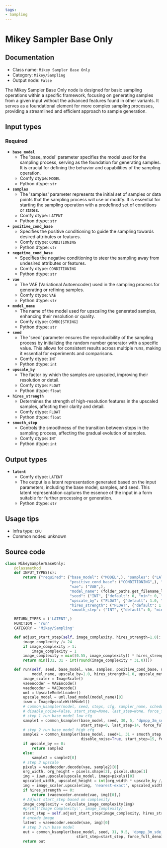 ```yaml
---
tags:
- Sampling
---
```


# Mikey Sampler Base Only
## Documentation
- Class name: `Mikey Sampler Base Only`
- Category: `Mikey/Sampling`
- Output node: `False`

The Mikey Sampler Base Only node is designed for basic sampling operations within a specific framework, focusing on generating samples from a given input without the advanced features found in other variants. It serves as a foundational element for more complex sampling processes, providing a streamlined and efficient approach to sample generation.
## Input types
### Required
- **`base_model`**
    - The 'base_model' parameter specifies the model used for the sampling process, serving as the foundation for generating samples. It is crucial for defining the behavior and capabilities of the sampling operation.
    - Comfy dtype: `MODEL`
    - Python dtype: `str`
- **`samples`**
    - The 'samples' parameter represents the initial set of samples or data points that the sampling process will use or modify. It is essential for starting the sampling operation with a predefined set of conditions or states.
    - Comfy dtype: `LATENT`
    - Python dtype: `str`
- **`positive_cond_base`**
    - Specifies the positive conditioning to guide the sampling towards desired attributes or features.
    - Comfy dtype: `CONDITIONING`
    - Python dtype: `str`
- **`negative_cond_base`**
    - Specifies the negative conditioning to steer the sampling away from undesired attributes or features.
    - Comfy dtype: `CONDITIONING`
    - Python dtype: `str`
- **`vae`**
    - The VAE (Variational Autoencoder) used in the sampling process for generating or refining samples.
    - Comfy dtype: `VAE`
    - Python dtype: `str`
- **`model_name`**
    - The name of the model used for upscaling the generated samples, enhancing their resolution or quality.
    - Comfy dtype: `COMBO[STRING]`
    - Python dtype: `str`
- **`seed`**
    - The 'seed' parameter ensures the reproducibility of the sampling process by initializing the random number generator with a specific value. This allows for consistent results across multiple runs, making it essential for experiments and comparisons.
    - Comfy dtype: `INT`
    - Python dtype: `int`
- **`upscale_by`**
    - The factor by which the samples are upscaled, improving their resolution or detail.
    - Comfy dtype: `FLOAT`
    - Python dtype: `float`
- **`hires_strength`**
    - Determines the strength of high-resolution features in the upscaled samples, affecting their clarity and detail.
    - Comfy dtype: `FLOAT`
    - Python dtype: `float`
- **`smooth_step`**
    - Controls the smoothness of the transition between steps in the sampling process, affecting the gradual evolution of samples.
    - Comfy dtype: `INT`
    - Python dtype: `int`
## Output types
- **`latent`**
    - Comfy dtype: `LATENT`
    - The output is a latent representation generated based on the input parameters, including the base model, samples, and seed. This latent representation captures the essence of the input in a form suitable for further processing or generation.
    - Python dtype: `str`
## Usage tips
- Infra type: `CPU`
- Common nodes: unknown


## Source code
```python
class MikeySamplerBaseOnly:
    @classmethod
    def INPUT_TYPES(s):
        return {"required": {"base_model": ("MODEL",), "samples": ("LATENT",),
                             "positive_cond_base": ("CONDITIONING",), "negative_cond_base": ("CONDITIONING",),
                             "vae": ("VAE",),
                             "model_name": (folder_paths.get_filename_list("upscale_models"), ),
                             "seed": ("INT", {"default": 0, "min": 0, "max": 0xffffffffffffffff}),
                             "upscale_by": ("FLOAT", {"default": 1.0, "min": 0.0, "max": 10.0, "step": 0.1}),
                             "hires_strength": ("FLOAT", {"default": 1.0, "min": 0.0, "max": 2.0, "step": 0.1}),
                             'smooth_step': ("INT", {"default": 0, "min": -1, "max": 100})}}

    RETURN_TYPES = ('LATENT',)
    FUNCTION = 'run'
    CATEGORY = 'Mikey/Sampling'

    def adjust_start_step(self, image_complexity, hires_strength=1.0):
        image_complexity /= 24
        if image_complexity > 1:
            image_complexity = 1
        image_complexity = min([0.55, image_complexity]) * hires_strength
        return min([31, 31 - int(round(image_complexity * 31,0))])

    def run(self, seed, base_model, vae, samples, positive_cond_base, negative_cond_base,
            model_name, upscale_by=1.0, hires_strength=1.0, upscale_method='normal', smooth_step=0):
        image_scaler = ImageScale()
        vaeencoder = VAEEncode()
        vaedecoder = VAEDecode()
        uml = UpscaleModelLoader()
        upscale_model = uml.load_model(model_name)[0]
        iuwm = ImageUpscaleWithModel()
        # common_ksampler(model, seed, steps, cfg, sampler_name, scheduler, positive, negative, latent, denoise=1.0,
        # disable_noise=False, start_step=None, last_step=None, force_full_denoise=False)
        # step 1 run base model low cfg
        sample1 = common_ksampler(base_model, seed, 30, 5, 'dpmpp_3m_sde_gpu', 'exponential', positive_cond_base, negative_cond_base, samples,
                                  start_step=0, last_step=14, force_full_denoise=False)[0]
        # step 2 run base model high cfg
        sample2 = common_ksampler(base_model, seed+1, 31 + smooth_step, 9.5, 'dpmpp_3m_sde_gpu', 'exponential', positive_cond_base, negative_cond_base, sample1,
                                  disable_noise=True, start_step=15, force_full_denoise=True)
        if upscale_by == 0:
            return sample2
        else:
            sample2 = sample2[0]
        # step 3 upscale
        pixels = vaedecoder.decode(vae, sample2)[0]
        org_width, org_height = pixels.shape[2], pixels.shape[1]
        img = iuwm.upscale(upscale_model, image=pixels)[0]
        upscaled_width, upscaled_height = int(org_width * upscale_by // 8 * 8), int(org_height * upscale_by // 8 * 8)
        img = image_scaler.upscale(img, 'nearest-exact', upscaled_width, upscaled_height, 'center')[0]
        if hires_strength == 0:
            return (vaeencoder.encode(vae, img)[0],)
        # Adjust start_step based on complexity
        image_complexity = calculate_image_complexity(img)
        #print('Image Complexity:', image_complexity)
        start_step = self.adjust_start_step(image_complexity, hires_strength)
        # encode image
        latent = vaeencoder.encode(vae, img)[0]
        # step 3 run base model
        out = common_ksampler(base_model, seed, 31, 9.5, 'dpmpp_3m_sde_gpu', 'exponential', positive_cond_base, negative_cond_base, latent,
                                start_step=start_step, force_full_denoise=True)
        return out

```
